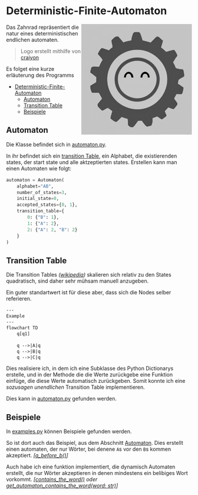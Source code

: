 # Deterministic-Finite-Automaton


<img align="right" alt="https://www.craiyon.com/" src="assets/00.png" width=300>

Das Zahnrad repräsentiert die natur eines deterministischen endlichen automaten.

> Logo erstellt mithilfe von [craiyon](https://www.craiyon.com/)

Es folget eine kurze erläuterung des Programms

- [Deterministic-Finite-Automaton](#deterministic-finite-automaton)
  - [Automaton](#automaton)
  - [Transition Table](#transition-table)
  - [Beispiele](#beispiele)

## Automaton

Die Klasse befindet sich in [automaton.py](src/automaton.py).

In ihr befindet sich ein [transition Table](#transition-table), ein Alphabet, die existierenden states, der start state und alle aktzeptierten states. Erstellen kann man einen Automaten wie folgt:  

```python
automaton = Automaton(
    alphabet="AB",
    number_of_states=3,
    initial_state=0,
    accepted_states={0, 1},
    transition_table={
        0: {"B": 1},
        1: {"A": 2},
        2: {"A": 2, "B": 2}
    }
)
``` 

## Transition Table

Die Transition Tables *([wikipedia](https://en.wikipedia.org/wiki/State-transition_table))* skalieren sich relativ zu den States quadratisch, sind daher sehr mühsam manuell anzugeben.  

Ein guter standartwert ist für diese aber, dass sich die Nodes selber referieren.

```mermaid
---
Example
---
flowchart TD
    q[q1]

    q -->|A|q
    q -->|B|q
    q -->|C|q
```

Dies realisiere ich, in dem ich eine Subklasse des Python Dictionarys erstelle, und in der Methode die die Werte zurückgebe eine Funktion einfüge, die diese Werte automatisch zurückgeben. Somit konnte ich eine *sozusagen unendlichen* Transition Table implementieren.

Dies kann in [automaton.py](src/automaton.py) gefunden werden.

## Beispiele

In [examples.py](src/examples.py) können Beispiele gefunden werden.

So ist dort auch das Beispiel, aus dem Abschnitt [Automaton](#automaton). Dies erstellt einen automaten, der nur Wörter, bei denene `A`s vor den `B`s kommen akzeptiert. *[[a_before_b()](src/examples.py)]*

Auch habe ich eine funktion implementiert, die dynamisch Automaten erstellt, die nur Wörter akzeptieren in denen mindestens ein belibiges Wort vorkommt. *[[contains_the_word()](src/examples.py) oder [get_automaton_contains_the_word(word: str)](src/examples.py)]*
